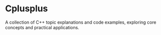 # Cplusplus
A collection of C++ topic explanations and code examples, exploring core concepts and practical applications.
